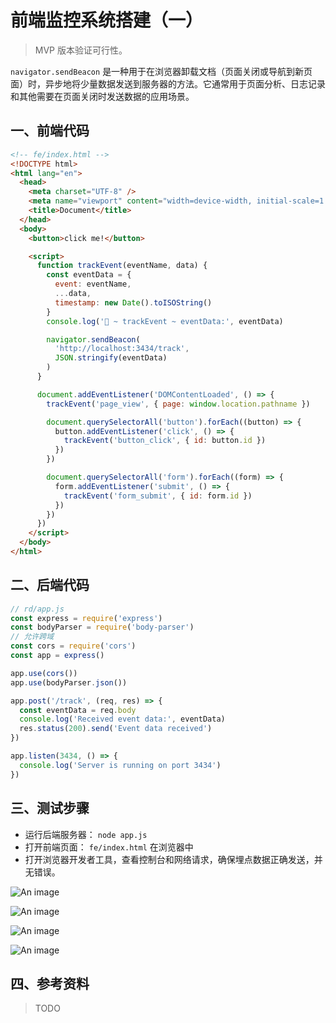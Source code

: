 # 前端监控系统搭建（一）

> MVP 版本验证可行性。

`navigator.sendBeacon` 是一种用于在浏览器卸载文档（页面关闭或导航到新页面）时，异步地将少量数据发送到服务器的方法。它通常用于页面分析、日志记录和其他需要在页面关闭时发送数据的应用场景。

## 一、前端代码

```html
<!-- fe/index.html -->
<!DOCTYPE html>
<html lang="en">
  <head>
    <meta charset="UTF-8" />
    <meta name="viewport" content="width=device-width, initial-scale=1.0" />
    <title>Document</title>
  </head>
  <body>
    <button>click me!</button>

    <script>
      function trackEvent(eventName, data) {
        const eventData = {
          event: eventName,
          ...data,
          timestamp: new Date().toISOString()
        }
        console.log('🚀 ~ trackEvent ~ eventData:', eventData)

        navigator.sendBeacon(
          'http://localhost:3434/track',
          JSON.stringify(eventData)
        )
      }

      document.addEventListener('DOMContentLoaded', () => {
        trackEvent('page_view', { page: window.location.pathname })

        document.querySelectorAll('button').forEach((button) => {
          button.addEventListener('click', () => {
            trackEvent('button_click', { id: button.id })
          })
        })

        document.querySelectorAll('form').forEach((form) => {
          form.addEventListener('submit', () => {
            trackEvent('form_submit', { id: form.id })
          })
        })
      })
    </script>
  </body>
</html>
```

## 二、后端代码

```js
// rd/app.js
const express = require('express')
const bodyParser = require('body-parser')
// 允许跨域
const cors = require('cors')
const app = express()

app.use(cors())
app.use(bodyParser.json())

app.post('/track', (req, res) => {
  const eventData = req.body
  console.log('Received event data:', eventData)
  res.status(200).send('Event data received')
})

app.listen(3434, () => {
  console.log('Server is running on port 3434')
})
```

## 三、测试步骤

- 运行后端服务器： `node app.js`
- 打开前端页面： `fe/index.html` 在浏览器中
- 打开浏览器开发者工具，查看控制台和网络请求，确保埋点数据正确发送，并无错误。

![An image](/images/node/monitor-1.png)

![An image](/images/node/monitor-2.png)

![An image](/images/node/monitor-3.png)

![An image](/images/node/monitor-4.png)

## 四、参考资料

> TODO
